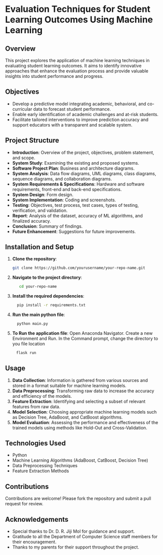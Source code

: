 # Evaluation Techniques for Student Learning Outcomes Using Machine Learning

## Overview
This project explores the application of machine learning techniques in evaluating student learning outcomes. It aims to identify innovative approaches that enhance the evaluation process and provide valuable insights into student performance and progress.

## Objectives
- Develop a predictive model integrating academic, behavioral, and co-curricular data to forecast student performance.
- Enable early identification of academic challenges and at-risk students.
- Facilitate tailored interventions to improve prediction accuracy and support educators with a transparent and scalable system.

## Project Structure
- **Introduction**: Overview of the project, objectives, problem statement, and scope.
- **System Study**: Examining the existing and proposed systems.
- **Software Project Plan**: Business and architecture diagrams.
- **System Analysis**: Data flow diagrams, UML diagrams, class diagrams, sequence diagrams, and collaboration diagrams.
- **System Requirements & Specifications**: Hardware and software requirements, front-end and back-end specifications.
- **System Design**: Form design.
- **System Implementation**: Coding and screenshots.
- **Testing**: Objectives, test process, test cases, types of testing, verification, and validation.
- **Report**: Analysis of the dataset, accuracy of ML algorithms, and finalized accuracy.
- **Conclusion**: Summary of findings.
- **Future Enhancement**: Suggestions for future improvements.

## Installation and Setup
1. **Clone the repository**:
   ```sh
   git clone https://github.com/yourusername/your-repo-name.git
   ```
2. **Navigate to the project directory**:
   ```sh
      cd your-repo-name
   ```
3. **Install the required dependencies**:
   ```sh
     pip install -r requirements.txt
   ```
5. **Run the main python file**:
   ```sh
     python main.py
   ```
6. **To Run the application file**:
Open Anaconda Navigator.
Create a new Environment and Run.
In the Command prompt, change the directory to you file location
```sh
     flask run
``` 

## Usage
1. **Data Collection**: Information is gathered from various sources and stored in a format suitable for machine learning models.
2. **Data Preprocessing**: Transforming raw data to increase the accuracy and efficiency of the models.
3. **Feature Extraction**: Identifying and selecting a subset of relevant features from raw data.
4. **Model Selection**: Choosing appropriate machine learning models such as Decision Tree, AdaBoost, and CatBoost algorithms.
5. **Model Evaluation**: Assessing the performance and effectiveness of the trained models using methods like Hold-Out and Cross-Validation.

## Technologies Used
- Python
- Machine Learning Algorithms (AdaBoost, CatBoost, Decision Tree)
- Data Preprocessing Techniques
- Feature Extraction Methods

## Contributions
Contributions are welcome! Please fork the repository and submit a pull request for review.

## Acknowledgements
- Special thanks to Dr. D. R. Jiji Mol for guidance and support.
- Gratitude to all the Department of Computer Science staff members for their encouragement.
- Thanks to my parents for their support throughout the project.
